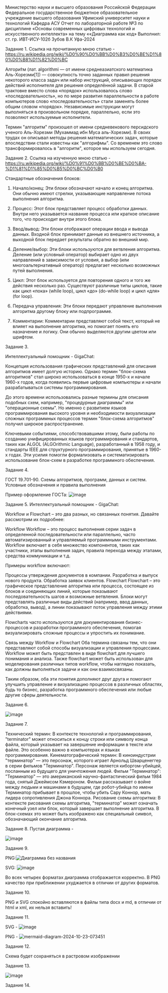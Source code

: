 Министерство науки и высшего образования Российской Федерации Федеральное государственное бюджетное образовательное учреждение высшего образования Уфимский университет науки и технологий Кафедра АСУ Отчет по лабораторной работе №3 по дисциплине «Основы современных цифровых технологий и искусственного интеллекта» на тему ««Диаграмма как код» Выполнил: ст. гр. ИВТ-ИСУ-102б Зубов В.К Уфа-2024

Задание 1.
Ссылка на прочитанную мною статью - https://ru.wikipedia.org/wiki/%D0%90%D0%BB%D0%B3%D0%BE%D1%80%D0%B8%D1%82%D0%BC

Алгори́тм (лат. algorithmi — от имени среднеазиатского математика Аль-Хорезми[1]) — совокупность точно заданных правил решения некоторого класса задач или набор инструкций, описывающих порядок действий исполнителя для решения определённой задачи. В старой трактовке вместо слова «порядок» использовалось слово «последовательность», но по мере развития параллельности в работе компьютеров слово «последовательность» стали заменять более общим словом «порядок». Независимые инструкции могут выполняться в произвольном порядке, параллельно, если это позволяют используемые исполнители.

Термин "алгоритм" произошел от имени средневекового персидского ученого Аль-Хорезми (Мухаммад ибн Муса аль-Хорезми). В своих трудах он описывал методы решения математических задач, которые впоследствии стали известны как "алгорифмы". Со временем это слово трансформировалось в "алгоритм", которое мы используем сегодня.

Задание 2.
Ссылка на изученную мною статью - https://ru.wikipedia.org/wiki/%D0%91%D0%BB%D0%BE%D0%BA-%D1%81%D1%85%D0%B5%D0%BC%D0%B0

 Стандартные обозначения блоков:

1. Начало/конец: Эти блоки обозначают начало и конец алгоритма. Они обычно имеют стрелки, указывающие направление потока выполнения алгоритма.

2. Процесс: Этот блок представляет процесс обработки данных. Внутри него указывается название процесса или краткое описание того, что происходит внутри этого блока.

3. Ввод/вывод: Эти блоки отображают операции ввода и вывода данных. Входной блок принимает данные из внешнего источника, а выходной блок передает результаты обратно во внешний мир.

4. Деление/выбор: Эти блоки используются для ветвления алгоритма. Деление (или условный оператор) выбирает одно из двух направлений в зависимости от условия, а выбор (или многоальтернативный оператор) предлагает несколько возможных путей выполнения.

5. Цикл: Этот блок используется для повторения одного и того же действия несколько раз. Существуют различные типы циклов, такие как цикл «пока» (while loop), цикл «до» (do-while loop) и цикл «для» (for loop).

6. Передача управления: Эти блоки передают управление выполнения алгоритма другому блоку или подпрограмме.

7. Комментарии: Комментарии представляют собой текст, который не влияет на выполнение алгоритма, но помогает понять его назначение и логику. Они обычно выделяются другим цветом или шрифтом.

Задание 3.

Интеллектуальный помощник - GigaChat:

Концепция использования графических представлений для описания алгоритмов имеет долгую историю. Однако термин "блок-схема алгоритмов" стал широко использоваться в конце 1950-х и начале 1960-х годов, когда появились первые цифровые компьютеры и начали разрабатываться системы программирования.

До этого времени использовались разные термины для описания подобных схем, например, "процедурные диаграммы" или "операционные схемы". Но именно с развитием языков программирования высокого уровня и необходимости визуализации сложных программных процессов термин "блок-схема алгоритмов" получил широкое распространение.

Ключевыми событиями, способствовавшими этому, были работы по созданию унифицированных языков программирования и стандартов, таких как ALGOL (ALGOrithmic Language), разработанный в 1958 году, и стандарты IEEE для структурного программирования, принятые в 1960-х годах. Эти усилия помогли формализовать и систематизировать использование блок-схем в разработке программного обеспечения.

Задание 4.

 ГОСТ 19.701-90. Схемы алгоритмов, программ, данных и систем. Условные обозначения и правила выполнения

 Пример оформление ГОСТа:
 ![image](https://github.com/user-attachments/assets/57a8d107-759a-4364-b265-08b3986e02e1)

 Задание 5.
 Интеллектуальный помощник - GigaChat:

 Workflow и Flowchart – это два разных, но связанных понятия. Давайте рассмотрим их подробнее:

Workflow
Workflow – это процесс выполнения серии задач в определенной последовательности или параллельно, часто автоматизированный и управляемый программными инструментами. Workflow включает в себя множество компонентов, таких как участники, этапы выполнения задач, правила перехода между этапами, средства коммуникации и т.д.

Примеры workflow включают:

Процессы утверждения документов в компании.
Разработка и выпуск нового продукта.
Обработка заявок клиентов.
Flowchart
Flowchart – это графическое представление алгоритма или процесса, состоящее из блоков и соединяющих линий, которые показывают последовательность шагов и возможные ветвления. Блоки могут представлять различные виды действий (например, ввод данных, обработка, вывод), а линии показывают поток управления между этими действиями.

Flowcharts часто используются для документирования бизнес-процессов и разработки программного обеспечения, помогая визуализировать сложные процессы и упростить их понимание.

Связь между Workflow и Flowchart
Оба термина связаны тем, что они представляют собой способы визуализации и управления процессами. Workflow может быть представлен в виде flowchart для лучшего понимания и анализа. Также flowchart может быть использован для моделирования различных типов workflow, чтобы наглядно показать, как должны выполняться задачи и как они взаимосвязаны.

Таким образом, оба эти понятия дополняют друг друга и помогают улучшить управление и визуализацию процессов в различных областях, будь то бизнес, разработка программного обеспечения или любые другие сферы деятельности.

Задание 6.

![image](https://github.com/user-attachments/assets/a6961b94-0c69-4449-9f50-54f7cc58997e)

Задание 7.

Технический термин:
В контексте технологий и программирования, "terminator" может относиться к концу строки или символу конца файла, который указывает на завершение информации в тексте или файле. Это особенно важно в компьютерах и языках программирования.
Кинематографический термин:
В киноиндустрии "терминатор" — это персонаж, которого играет Арнольд Шварценеггер в серии фильмов "Терминатор". Персонаж является киборгом-убийцей, посланным из будущего для уничтожения людей.
Фильм "Терминатор":
"Терминатор" — это американский научно-фантастический фильм 1984 года, снятый Джеймсом Кэмероном. Фильм рассказывает о войне между людьми и машинами в будущем, где робот-убийца по имени Терминатор прибывает в прошлое, чтобы убить Сару Коннор, мать лидера сопротивления Джона Коннора.
Рисование схемы алгоритма:
В контексте рисования схемы алгоритма, "терминатор" может означать конечный узел или блок, который завершает выполнение алгоритма. В блок-схемах это может быть изображено как специальный символ, обозначающий окончание алгоритма.

Задание 8.
Пустая диаграмма - 

![image](https://github.com/user-attachments/assets/b3e53636-de47-486e-9403-09ab15671f3b)

Задание 9.

PNG:![Диаграмма без названия](https://github.com/user-attachments/assets/1a531576-86b3-442a-8d51-1d591c15fd96)


SVG: ![image](https://github.com/user-attachments/assets/80f5350e-e332-4ef7-9f09-9dc1e70fc483)

Во всех четырех форматах диаграмма отображается корректно. В PNG качество при приближении ухуджается в отличии от других форматов.

Задание 10.

PNG и SVG спокойно вставляются в файлы типa docx и md, в отличии от html и xml, их нельзя вставить!

Задание 11.

SVG - 
![image](https://github.com/user-attachments/assets/e5401f1c-d32c-4697-9655-17dc5e1e2d32)




PNG - 
![mermaid-diagram-2024-10-23-073451](https://github.com/user-attachments/assets/9fdc9a7d-1229-4e52-8661-460f98ec9d9b)


Задание 12.

Схема будет сохраняться в растровом изображении

Задание 13.

![image](https://github.com/user-attachments/assets/b90da2b1-2418-4f18-9a99-6ca5ab66cb64)

Задание 14.















